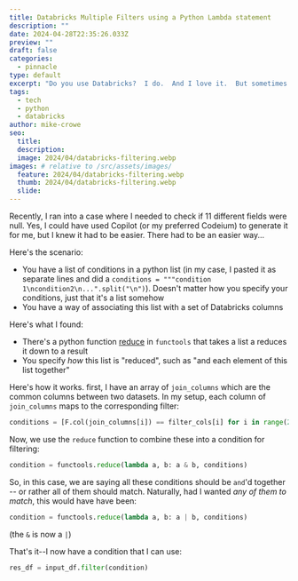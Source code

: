 ```yaml
---
title: Databricks Multiple Filters using a Python Lambda statement
description: ""
date: 2024-04-28T22:35:26.033Z
preview: ""
draft: false
categories:
  - pinnacle
type: default
excerpt: "Do you use Databricks?  I do.  And I love it.  But sometimes it's hard to filter down a large dataframe to just what you want.  Maybe you want to filter on 11 different columns?  Or 11 different columns with different operators?  Well, I've got a trick for that, and it's pretty elegant."
tags:
  - tech
  - python
  - databricks
author: mike-crowe
seo:
  title:
  description: 
  image: 2024/04/databricks-filtering.webp
images: # relative to /src/assets/images/
  feature: 2024/04/databricks-filtering.webp
  thumb: 2024/04/databricks-filtering.webp
  slide:
---
```


Recently, I ran into a case where I needed to check if 11 different fields were null.  Yes, I could have used Copilot (or my preferred Codeium) to generate it for me, but I knew it had to be easier.  There had to be an easier way...

Here's the scenario:

- You have a list of conditions in a python list (in my case, I pasted it as separate lines and did a `conditions = """condition 1\ncondition2\n...".split("\n")`).  Doesn't matter how you specify your conditions, just that it's a list somehow
- You have a way of associating this list with a set of Databricks columns

Here's what I found:

- There's a python function [reduce](https://docs.python.org/3/library/functools.html#functools.reduce) in `functools` that takes a list a reduces it down to a result
- You specify _how_ this list is "reduced", such as "and each element of this list together"

Here's how it works.  first, I have an array of `join_columns` which are the common columns between two datasets.  In my setup, each column of `join_columns` maps to the corresponding filter:

```py
conditions = [F.col(join_columns[i]) == filter_cols[i] for i in range(2)]
```

Now, we use the `reduce` function to combine these into a condition for filtering:

```py
condition = functools.reduce(lambda a, b: a & b, conditions)
```

So, in this case, we are saying all these conditions should be `and`'d together -- or rather all of them should match.  Naturally, had I wanted _any of them to match_, this would have have been:

```py
condition = functools.reduce(lambda a, b: a | b, conditions)
```

(the `&` is now a `|`)

That's it--I now have a condition that I can use:

```py
res_df = input_df.filter(condition)
```
